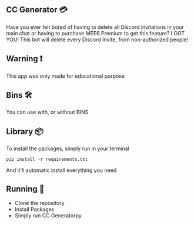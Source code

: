 ## CC Generator 💳
Have you ever felt bored of having to delete all Discord invitations in your main chat or having to purchase MEE6 Premium to get this feature?
I GOT YOU! This bot will delete every Discord Invite, from non-authorized people!

## Warning ❗️
This app was only made for educational purpose

## Bins 🛠
You can use with, or without BINS

## Library 📦
To install the packages, simply run in your terminal
```
pip install -r requirements.txt
```
And it'll automatic install everything you need

## Running 🎈
* Clone the repository
* Install Packages 
* Simply run CC Generatorpy

